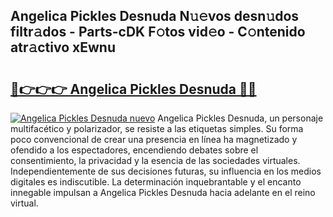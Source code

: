 ## Angelica Pickles Desnuda N𝚞𝚎vos desn𝚞dos filtr𝚊dos - Parts-cDK F𝚘tos vid𝚎o - C𝚘ntenido atr𝚊ctivo xEwnu

# <h2><a href="http://mb2txc.tromn.icu/?c=Angelica+Pickles+Desnuda">🔗👉👉👉 Angelica Pickles Desnuda 🔗🔗</a></h2>

[![Angelica Pickles Desnuda nuevo](https://i.imgur.com/pEAQMta.gif)](http://mb2txc.tromn.icu/?c=Angelica+Pickles+Desnuda)
Angelica Pickles Desnuda, un personaje multifacético y polarizador, se resiste a las etiquetas simples. Su forma poco convencional de crear una presencia en línea ha magnetizado y ofendido a los espectadores, encendiendo debates sobre el consentimiento, la privacidad y la esencia de las sociedades virtuales. Independientemente de sus decisiones futuras, su influencia en los medios digitales es indiscutible. La determinación inquebrantable y el encanto innegable impulsan a Angelica Pickles Desnuda hacia adelante en el reino virtual.
